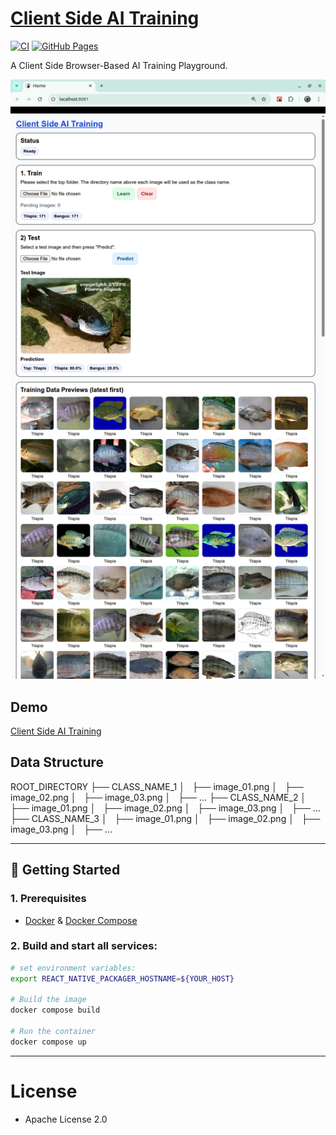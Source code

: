 # [Client Side AI Training](https://github.com/europanite/client_side_ai_training "Client Side AI Training")

[![CI](https://github.com/europanite/client_side_ai_training/actions/workflows/ci.yml/badge.svg)](https://github.com/europanite/client_side_ai_training/actions/workflows/ci.yml)
[![GitHub Pages](https://github.com/europanite/client_side_ai_training/actions/workflows/deploy-pages.yml/badge.svg)](https://github.com/europanite/client_side_ai_training/actions/workflows/deploy-pages.yml)

A Client Side Browser-Based AI Training Playground. 

!["web_ui"](./assets/images/web_ui.png)

##  Demo
 [Client Side AI Training](https://europanite.github.io/client_side_ai_training/)

## Data Structure

ROOT_DIRECTORY
├── CLASS_NAME_1
│   ├── image_01.png
│   ├── image_02.png
│   ├── image_03.png
│   ├── ...
├── CLASS_NAME_2
│   ├── image_01.png
│   ├── image_02.png
│   ├── image_03.png
│   ├── ...
├── CLASS_NAME_3
│   ├── image_01.png
│   ├── image_02.png
│   ├── image_03.png
│   ├── ...

---

## 🚀 Getting Started

### 1. Prerequisites
- [Docker](https://www.docker.com/) & [Docker Compose](https://docs.docker.com/compose/)

### 2. Build and start all services:

```bash
# set environment variables:
export REACT_NATIVE_PACKAGER_HOSTNAME=${YOUR_HOST}

# Build the image
docker compose build

# Run the container
docker compose up
```
---

# License
- Apache License 2.0
